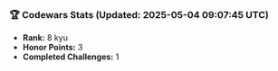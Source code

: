 ### 🏆 Codewars Stats (Updated: 2025-05-04 09:07:45 UTC)

- **Rank:** 8 kyu
- **Honor Points:** 3
- **Completed Challenges:** 1
